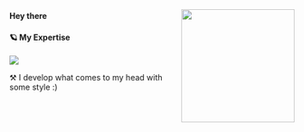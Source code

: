 <img align='right' src='https://user-images.githubusercontent.com/5713670/87202985-820dcb80-c2b6-11ea-9f56-7ec461c497c3.gif' width='200"'>

<div>
 <strong> Hey there </strong>
 <img src="https://media.giphy.com/media/hvRJCLFzcasrR4ia7z/giphy.gif" width="17px"/>
</div>


#### 🪐 My Expertise



<a href="https://github.com/amirallami-code">

<img src="https://skillicons.dev/icons?i=html,css,js,tailwind,bootstrap,regex,git,wordpress,ps" />

</a>

⚒️ I develop what comes to my head with some style :)
